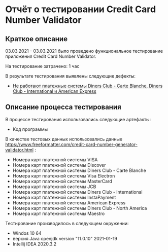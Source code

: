 # Отчёт о тестировании Credit Card Number Validator

## Краткое описание

03.03.2021 - 03.03.2021 было проведено функциональное тестирование приложения Credit Card Number Validator.

На тестирование затрачено: 1 час

В результате тестирования выявлены следующие дефекты:
* [Не работают платежные системы Diners Club - Carte Blanche, Diners Club - International и American Express](https://github.com/EvgenyBrykalin/java1.2/issues/1)

## Описание процесса тестирования 

В процессе тестирования использовались следующие артефакты:
* Код программы

В качестве тестовых данных использовались данные https://www.freeformatter.com/credit-card-number-generator-validator.html :
* Номера карт платежной системы VISA
* Номера карт платежной системы Discover
* Номера карт платежной системы Diners Club - Carte Blanche
* Номера карт платежной системы Visa Electron
* Номера карт платежной системы MasterCard
* Номера карт платежной системы JCB
* Номера карт платежной системы Diners Club - International
* Номера карт платежной системы InstaPayment
* Номера карт платежной системы American Express
* Номера карт платежной системы Diners Club - North America
* Номера карт платежной системы Maestro

Тестирование производилось в следующем окружении:
* Windos 10 64
* версия Java openjdk version "11.0.10" 2021-01-19
* Intellij IDEA 2020.3.2